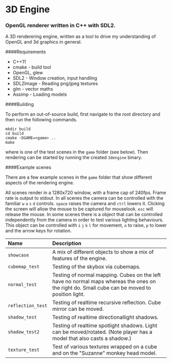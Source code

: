# 3D Engine

### OpenGL renderer written in C++ with SDL2.

A 3D renderering engine, written as a tool to drive my understanding of OpenGL and 3d graphics in general.

####Requirements
* C++11
* cmake - build tool
* OpenGL, glew
* SDL2 - Window creation, input handling
* SDL2Image - Reading png/jpeg textures
* glm - vector maths
* Assimp - Loading models

####Building

To perform an out-of-source build, first navigate to the root directory and then run the following commands.

```
mkdir build
cd build
cmake -DGAME=<game> ..
make
```

where <game> is one of the test scenes in the ```game``` folder (see below). Then rendering can be started by running the created ```3dengine``` binary.

####Example scenes

There are a few example scenes in the ```game``` folder that show different aspects of the rendering engine.

All scenes render in a 1280x720 window, with a frame cap of 240fps. Frame rate is output to stdout. In all scenes the camera can be controlled with the familiar ```w``` ```a``` ```s``` ```d``` controls. ```space``` raises the camera and ```ctrl``` lowers it. Clicking the screen will allow the mouse to be captured for mouselook. ```esc``` will release the mouse. In some scenes there is a object that can be controlled independently from the camera in order to test various lighting behaviours. This object can be controlled with ```i``` ```j``` ```k``` ```l``` for movement, ```o``` to raise, ```p``` to lower and the arrow keys for rotation.

| Name                  | Description                                                        |
| :-------------------- | :----------------------------------------------------------------- |
| ```showcase```        | A mix of different objects to show a mix of features of the engine. |
| ```cubemap_test```    | Testing of the skybox via cubemaps. |
| ```normal_test```     | Testing of normal mapping. Cubes on the left have no normal maps whereas the ones on the right do. Small cube can be moved to position light. |
| ```reflection_test``` | Testing of realtime recursive reflection. Cube mirror can be moved. |
| ```shadow_test```     | Testing of realtime directionallight shadows. |
| ```shadow_test2```     | Testing of realtime spotlight shadows. Light can be moved/rotated. (Note player has a model that also casts a shadow.) |
| ```texture_test```    | Test of various textures wrapped on a cube and on the "Suzanne" monkey head model. |
